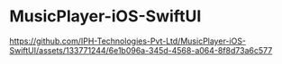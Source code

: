 # MusicPlayer-iOS-SwiftUI

https://github.com/IPH-Technologies-Pvt-Ltd/MusicPlayer-iOS-SwiftUI/assets/133771244/6e1b096a-345d-4568-a064-8f8d73a6c577

